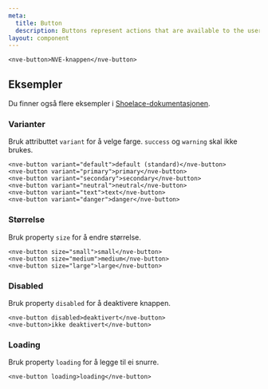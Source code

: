 ```yaml
---
meta:
  title: Button
  description: Buttons represent actions that are available to the user.
layout: component
---
```


```html:preview
<nve-button>NVE-knappen</nve-button>
```

## Eksempler

Du finner også flere eksempler i [Shoelace-dokumentasjonen](https://shoelace.style/components/button).

### Varianter

Bruk attributtet `variant` for å velge farge.
`success` og `warning` skal ikke brukes.

```html:preview
<nve-button variant="default">default (standard)</nve-button>
<nve-button variant="primary">primary</nve-button>
<nve-button variant="secondary">secondary</nve-button>
<nve-button variant="neutral">neutral</nve-button>
<nve-button variant="text">text</nve-button>
<nve-button variant="danger">danger</nve-button>
```

### Størrelse

Bruk property `size` for å endre størrelse.

```html:preview
<nve-button size="small">small</nve-button>
<nve-button size="medium">medium</nve-button>
<nve-button size="large">large</nve-button>
```

### Disabled

Bruk property `disabled` for å deaktivere knappen.

```html:preview
<nve-button disabled>deaktivert</nve-button>
<nve-button>ikke deaktivert</nve-button>
```

### Loading

Bruk property `loading` for å legge til ei snurre.

```html:preview
<nve-button loading>loading</nve-button>
```
